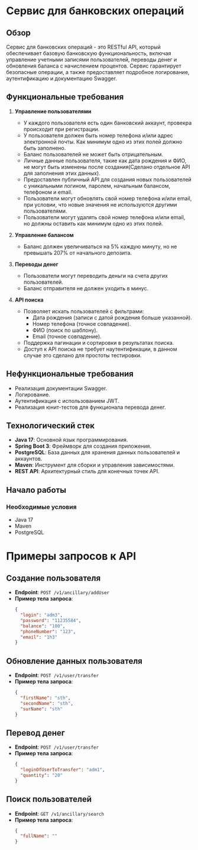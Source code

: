 # Сервис для банковских операций

## Обзор

Сервис для банковских операций - это RESTful API, который обеспечивает базовую банковскую функциональность, включая управление учетными записями пользователей, переводы денег и обновления баланса с начислением процентов. 
Сервис гарантирует безопасные  операции, а также предоставляет подробное логирование, аутентификацию и документацию Swagger.

## Функциональные требования

1. **Управление пользователями**
   - У каждого пользователя есть один банковский аккаунт, провекра происходит при регистрации.
   - У пользователя должен быть номер телефона и/или адрес электронной почты. Как минимум одно из этих полей должно быть заполнено.
   - Баланс пользователей не может быть отрицательным.
   - Личные данные пользователя, такие как дата рождения и ФИО, не могут быть изменены после создания(Сделано отдельное API для заполнения этих данных).
   - Предоставлен публичный API для создания новых пользователей с уникальными логином, паролем, начальным балансом, телефоном и email.
   - Пользователи могут обновлять свой номер телефона и/или email, при условии, что новые значения не используются другими пользователями.
   - Пользователи могут удалять свой номер телефона и/или email, но должны оставить как минимум одно из этих полей.

2. **Управление балансом**
   - Баланс должен увеличиваться на 5% каждую минуту, но не превышать 207% от начального депозита.

3. **Переводы денег**
   - Пользователи могут переводить деньги на счета других пользователей.
   - Баланс отправителя не должен уходить в минус.
   

4. **API поиска**
   - Позволяет искать пользователей с фильтрами:
     - Дата рождения (записи с датой рождения больше указанной).
     - Номер телефона (точное совпадение).
     - ФИО (поиск по шаблону).
     - Email (точное совпадение).
   - Поддержка пагинации и сортировки в результатах поиска.
   - Доступ к API поиска не требует наутентификации, в данном случае это сделано для простоты тестировки.

## Нефункциональные требования

- Реализация документации Swagger.
- Логирование.
- Аутентификация с использованием JWT.
- Реализация юнит-тестов для функционала перевода денег.

## Технологический стек

- **Java 17**: Основной язык программирования.
- **Spring Boot 3**: Фреймворк для создания приложения.
- **PostgreSQL**: База данных для хранения данных пользователей и аккаунтов.
- **Maven**: Инструмент для сборки и управления зависимостями.
- **REST API**: Архитектурный стиль для конечных точек API.

## Начало работы

### Необходимые условия

- Java 17
- Maven
- PostgreSQL

# Примеры запросов к API

## Создание пользователя

- **Endpoint**: `POST /v1/ancillary/addUser`
- **Пример тела запроса**:
  ```json
  {
    "login": "adm3",
    "password": "11235584",
    "balance": "100",
    "phoneNumber": "123",
    "email": "1h3"
  }
## Обновление данных пользователя

- **Endpoint**: `POST /v1/user/transfer`
- **Пример тела запроса**:
  ```json
  {
    "firstName": "sth",
    "secondName": "sth",
    "surName": "sth"
  }
## Перевод денег

- **Endpoint**: `POST /v1/user/transfer`
- **Пример тела запроса**:
  ```json
  {
    "loginOfUserToTransfer": "adm1",
    "quantity": "20"
  }
  
## Поиск пользователей

- **Endpoint**: `GET /v1/ancillary/search`
- **Пример тела запроса**:
  ```json
  {
    "fullName": ""
  }
